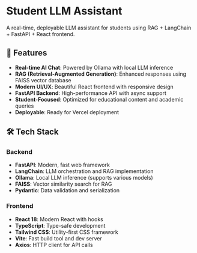 # Student LLM Assistant

A real-time, deployable LLM assistant for students using RAG + LangChain + FastAPI + React frontend.

## 🚀 Features

- **Real-time AI Chat**: Powered by Ollama with local LLM inference
- **RAG (Retrieval-Augmented Generation)**: Enhanced responses using FAISS vector database
- **Modern UI/UX**: Beautiful React frontend with responsive design
- **FastAPI Backend**: High-performance API with async support
- **Student-Focused**: Optimized for educational content and academic queries
- **Deployable**: Ready for Vercel deployment

## 🛠️ Tech Stack

### Backend

- **FastAPI**: Modern, fast web framework
- **LangChain**: LLM orchestration and RAG implementation
- **Ollama**: Local LLM inference (supports various models)
- **FAISS**: Vector similarity search for RAG
- **Pydantic**: Data validation and serialization

### Frontend

- **React 18**: Modern React with hooks
- **TypeScript**: Type-safe development
- **Tailwind CSS**: Utility-first CSS framework
- **Vite**: Fast build tool and dev server
- **Axios**: HTTP client for API calls


